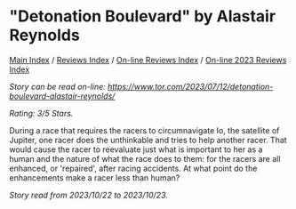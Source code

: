 # "Detonation Boulevard" by Alastair Reynolds

[Main Index](../../../README.md) / [Reviews Index](../../README.md) / [On-line Reviews Index](../README.md) / [On-line 2023 Reviews Index](README.md)

*Story can be read on-line: <https://www.tor.com/2023/07/12/detonation-boulevard-alastair-reynolds/>*

*Rating: 3/5 Stars.*

During a race that requires the racers to circumnavigate Io, the satellite of Jupiter, one racer does the unthinkable and tries to help another racer. That would cause the racer to reevaluate just what is important to her as a human and the nature of what the race does to them: for the racers are all enhanced, or 'repaired', after racing accidents. At what point do the enhancements make a racer less than human?

*Story read from 2023/10/22 to 2023/10/23.*
